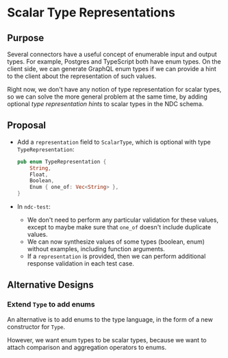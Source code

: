 # Scalar Type Representations

## Purpose

Several connectors have a useful concept of enumerable input and output types. For example, Postgres and TypeScript both have enum types. On the client side, we can generate GraphQL enum types if we can provide a hint to the client about the representation of such values.

Right now, we don't have any notion of type representation for scalar types, so we can solve the more general problem at the same time, by adding optional _type representation hints_ to scalar types in the NDC schema.

## Proposal

- Add a `representation` field to `ScalarType`, which is optional with type `TypeRepresentation`:

  ```rust
  pub enum TypeRepresentation {
      String,
      Float,
      Boolean,
      Enum { one_of: Vec<String> },
  }
  ```

- In `ndc-test`:
  - We don't need to perform any particular validation for these values, except to maybe make sure that `one_of` doesn't include duplicate values.
  - We can now synthesize values of some types (boolean, enum) without examples, including function arguments.
  - If a `representation` is provided, then we can perform additional response validation in each test case.

## Alternative Designs

### Extend `Type` to add enums

An alternative is to add enums to the type language, in the form of a new constructor for `Type`.

However, we want enum types to be scalar types, because we want to attach comparison and aggregation operators to enums.
